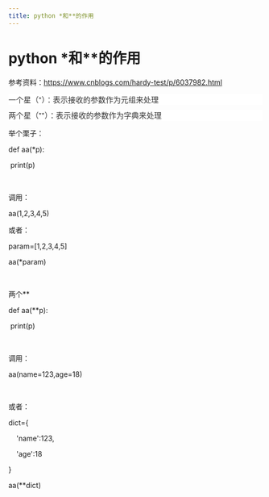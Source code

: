 ```yaml
---
title: python *和**的作用
---
```


# python *和**的作用

<p>参考资料：<a href="https://www.cnblogs.com/hardy-test/p/6037982.html" target="_blank" textvalue="https://www.cnblogs.com/hardy-test/p/6037982.html" rel="noopener">https://www.cnblogs.com/hardy-test/p/6037982.html</a> </p><p style="margin-top: 0px; margin-bottom: 10.5px; padding: 0px; list-style-type: none; list-style-image: none; white-space: normal; background-color: rgb(255, 255, 255); font-size: 15px; color: rgb(51, 51, 51); font-family: 微软雅黑, &quot;Helvetica Neue&quot;, Roboto, Arial, &quot;Droid Sans&quot;, sans-serif, &quot;Source Sans Pro&quot;, Calibri, Candara, Arial, sans-serif; line-height: 21.4286px;">一个星（*）：表示接收的参数作为元组来处理</p><p style="margin-top: 0px; margin-bottom: 10.5px; padding: 0px; list-style-type: none; list-style-image: none; white-space: normal; background-color: rgb(255, 255, 255); font-size: 15px; color: rgb(51, 51, 51); font-family: 微软雅黑, &quot;Helvetica Neue&quot;, Roboto, Arial, &quot;Droid Sans&quot;, sans-serif, &quot;Source Sans Pro&quot;, Calibri, Candara, Arial, sans-serif; line-height: 21.4286px;">两个星（**）：表示接收的参数作为字典来处理</p><p>举个栗子：</p><p>def aa(*p):</p><p>&nbsp;print(p)</p><p><br/></p><p>调用：</p><p>aa(1,2,3,4,5)</p><p>或者：</p><p>param=[1,2,3,4,5]</p><p>aa(*param)</p><p><br/></p><p>两个**</p><p>def aa(**p):</p><p>&nbsp;print(p)</p><p><br/></p><p>调用：</p><p>aa(name=123,age=18)</p><p><br/></p><p>或者：</p><p>dict={</p><p>&nbsp;&nbsp;&nbsp;&nbsp;&#39;name&#39;:123,<br/></p><p>&nbsp;&nbsp;&nbsp;&nbsp;&#39;age&#39;:18<br/></p><p>}</p><p>aa(**dict)</p><p><br/></p><p><br/></p><p><br/></p><p><br/></p><p><br/></p>


